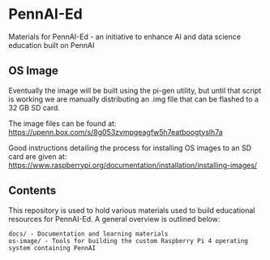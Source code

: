 # PennAI-Ed
Materials for PennAI-Ed - an initiative to enhance AI and data science education built on PennAI

## OS Image

Eventually the image will be built using the pi-gen utility, but until that script is working we are manually distributing an .img file that can be flashed to a 32 GB SD card.

The image files can be found at: https://upenn.box.com/s/8g053zvmpgeagfw5h7eatboogtyslh7a

Good instructions detailing the process for installing OS images to an SD card are given at: https://www.raspberrypi.org/documentation/installation/installing-images/

## Contents

This repository is used to hold various materials used to build educational resources for PennAI-Ed. A general overview is outlined below:

```
docs/ - Documentation and learning materials
os-image/ - Tools for building the custom Raspberry Pi 4 operating system containing PennAI
```
